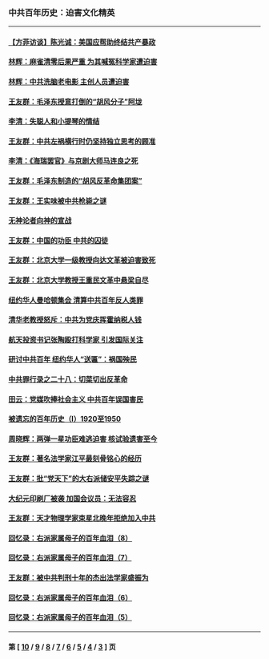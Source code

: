 ### 中共百年历史：迫害文化精英
---
#### [【方菲访谈】陈光诚：美国应帮助终结共产暴政](../../pages/nf1176111/n13759521.md?06190430) 
#### [林辉：麻雀清零后果严重 为其喊冤科学家遭迫害](../../pages/nf1176111/n13746900.md?06190430) 
#### [林辉：中共洗脑老电影 主创人员遭迫害](../../pages/nf1176111/n13699437.md?06190430) 
#### [王友群：毛泽东授意打倒的“胡风分子”阿垅](../../pages/nf1176111/n13592541.md?06190430) 
#### [李清：失聪人和小提琴的情结](../../pages/nf1176111/n13459280.md?06190430) 
#### [王友群：中共左祸横行时仍坚持独立思考的顾准](../../pages/nf1176111/n13444722.md?06190430) 
#### [李清：《海瑞罢官》与京剧大师马连良之死](../../pages/nf1176111/n13412316.md?06190430) 
#### [王友群：毛泽东制造的“胡风反革命集团案”](../../pages/nf1176111/n13324909.md?06190430) 
#### [王友群：王实味被中共枪毙之谜](../../pages/nf1176111/n13307502.md?06190430) 
#### [无神论者向神的宣战](../../pages/nf1176111/n13281535.md?06190430) 
#### [王友群：中国的功臣 中共的囚徒](../../pages/nf1176111/n13291790.md?06190430) 
#### [王友群：北京大学一级教授向达文革被迫害致死](../../pages/nf1176111/n13150966.md?06190430) 
#### [王友群：北京大学教授王重民文革中悬梁自尽](../../pages/nf1176111/n13084645.md?06190430) 
#### [纽约华人曼哈顿集会 清算中共百年反人类罪](../../pages/nf1176111/n13084157.md?06190430) 
#### [清华老教授怒斥：中共为党庆挥霍纳税人钱](../../pages/nf1176111/n13071430.md?06190430) 
#### [航天投资书记张陶殴打科学家 引发国际关注](../../pages/nf1176111/n13069132.md?06190430) 
#### [研讨中共百年 纽约华人“送匾”：祸国殃民](../../pages/nf1176111/n13057367.md?06190430) 
#### [中共罪行录之二十八：切菜切出反革命](../../pages/nf1176111/n13030600.md?06190430) 
#### [田云：党媒吹捧社会主义 中共百年误国害民](../../pages/nf1176111/n13006682.md?06190430) 
#### [被遗忘的百年历史（I）1920至1950](../../pages/nf1176111/n12986411.md?06190430) 
#### [周晓辉：两弹一星功臣难逃迫害 核试验遗害至今](../../pages/nf1176111/n12974997.md?06190430) 
#### [王友群：著名法学家江平最刻骨铭心的经历](../../pages/nf1176111/n12970787.md?06190430) 
#### [王友群：批“党天下”的大右派储安平失踪之谜](../../pages/nf1176111/n12954229.md?06190430) 
#### [大纪元印刷厂被袭 加国会议员：无法容忍](../../pages/nf1176111/n12883028.md?06190430) 
#### [王友群：天才物理学家束星北晚年拒绝加入中共](../../pages/nf1176111/n12792913.md?06190430) 
#### [回忆录：右派家属母子的百年血泪（8）](../../pages/nf1176111/n12706196.md?06190430) 
#### [回忆录：右派家属母子的百年血泪（7）](../../pages/nf1176111/n12706191.md?06190430) 
#### [王友群：被中共判刑十年的杰出法学家盛振为](../../pages/nf1176111/n12706141.md?06190430) 
#### [回忆录：右派家属母子的百年血泪（6）](../../pages/nf1176111/n12698863.md?06190430) 
#### [回忆录：右派家属母子的百年血泪（5）](../../pages/nf1176111/n12692515.md?06190430) 

---
#### 第 [ [10](./10.md?06190430) / [9](./9.md?06190430) / [8](./8.md?06190430) / [7](./7.md?06190430) / [6](./6.md?06190430) / [5](./5.md?06190430) / [4](./4.md?06190430) / [3](./3.md?06190430) ] 页
